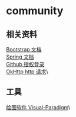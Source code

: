 # community
## 相关资料
[Bootstrap 文档](https://v3.bootcss.com/components/)\
[Spring 文档](https://spring.io/guides)\
[Github 授权登录](https://developer.github.com/apps/building-oauth-apps/creating-an-oauth-app/)\
[OkHttp http 请求](https://square.github.io/okhttp/)\


## 工具
[绘图软件 Visual-Paradigm](https://www.visual-paradigm.com/)\

